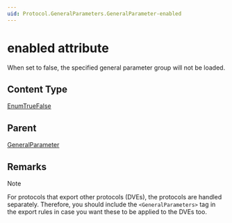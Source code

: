 ```yaml
---
uid: Protocol.GeneralParameters.GeneralParameter-enabled
---
```


# enabled attribute

When set to false, the specified general parameter group will not be loaded.

## Content Type

[EnumTrueFalse](xref:Protocol-EnumTrueFalse)

## Parent

[GeneralParameter](xref:Protocol.GeneralParameters.GeneralParameter)

## Remarks

> [!NOTE]
> For protocols that export other protocols (DVEs), the protocols are handled separately. Therefore, you should include the `<GeneralParameters>` tag in the export rules in case you want these to be applied to the DVEs too.
